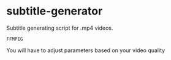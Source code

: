 subtitle-generator
==================

Subtitle generating script for .mp4 videos.

```
FFMPEG
```

You will have to adjust parameters based on your video quality
